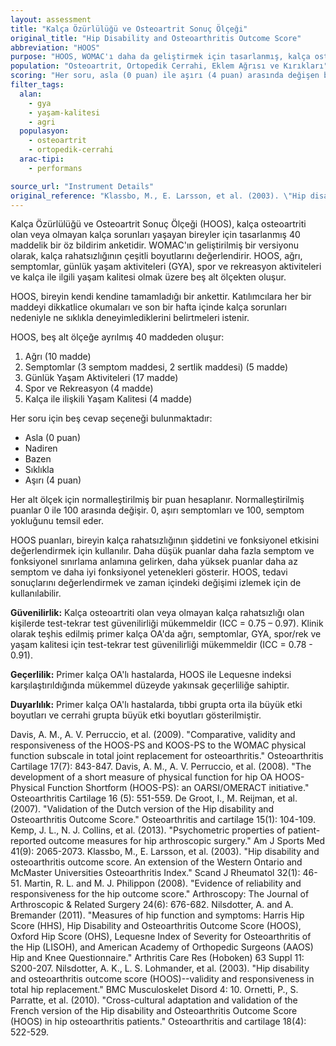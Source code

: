 ```yaml
---
layout: assessment
title: "Kalça Özürlülüğü ve Osteoartrit Sonuç Ölçeği"
original_title: "Hip Disability and Osteoarthritis Outcome Score"
abbreviation: "HOOS"
purpose: "HOOS, WOMAC'ı daha da geliştirmek için tasarlanmış, kalça osteoartriti (OA) olan veya olmayan kalça rahatsızlığı olan kişiler için kullanılan bir öz bildirim anketidir. WOMAC'a, KOOS'ta olduğu gibi, HOOS'u oluşturmak için boyutlar eklenmiştir."
population: "Osteoartrit, Ortopedik Cerrahi, Eklem Ağrısı ve Kırıkları"
scoring: "Her soru, asla (0 puan) ile aşırı (4 puan) arasında değişen beş cevap seçeneği içerir. Her alt ölçek için, 0'ın aşırı semptomları ve 100'ün semptomsuzluğu temsil ettiği normalleştirilmiş bir puan hesaplanır."
filter_tags:
  alan:
    - gya
    - yaşam-kalitesi
    - agri
  populasyon:
    - osteoartrit
    - ortopedik-cerrahi
  arac-tipi:
    - performans

source_url: "Instrument Details"
original_reference: "Klassbo, M., E. Larsson, et al. (2003). \"Hip disability and osteoarthritis outcome score. An extension of the Western Ontario and McMaster Universities Osteoarthritis Index.\" Scand J Rheumatol 32(1): 46-51."
---
```





Kalça Özürlülüğü ve Osteoartrit Sonuç Ölçeği (HOOS), kalça osteoartriti olan veya olmayan kalça sorunları yaşayan bireyler için tasarlanmış 40 maddelik bir öz bildirim anketidir. WOMAC'ın geliştirilmiş bir versiyonu olarak, kalça rahatsızlığının çeşitli boyutlarını değerlendirir. HOOS, ağrı, semptomlar, günlük yaşam aktiviteleri (GYA), spor ve rekreasyon aktiviteleri ve kalça ile ilgili yaşam kalitesi olmak üzere beş alt ölçekten oluşur.


HOOS, bireyin kendi kendine tamamladığı bir ankettir. Katılımcılara her bir maddeyi dikkatlice okumaları ve son bir hafta içinde kalça sorunları nedeniyle ne sıklıkla deneyimlediklerini belirtmeleri istenir.


HOOS, beş alt ölçeğe ayrılmış 40 maddeden oluşur:
1) Ağrı (10 madde)
2) Semptomlar (3 semptom maddesi, 2 sertlik maddesi) (5 madde)
3) Günlük Yaşam Aktiviteleri (17 madde)
4) Spor ve Rekreasyon (4 madde)
5) Kalça ile ilişkili Yaşam Kalitesi (4 madde)

Her soru için beş cevap seçeneği bulunmaktadır:
- Asla (0 puan)
- Nadiren
- Bazen
- Sıklıkla
- Aşırı (4 puan)

Her alt ölçek için normalleştirilmiş bir puan hesaplanır. Normalleştirilmiş puanlar 0 ile 100 arasında değişir. 0, aşırı semptomları ve 100, semptom yokluğunu temsil eder.


HOOS puanları, bireyin kalça rahatsızlığının şiddetini ve fonksiyonel etkisini değerlendirmek için kullanılır. Daha düşük puanlar daha fazla semptom ve fonksiyonel sınırlama anlamına gelirken, daha yüksek puanlar daha az semptom ve daha iyi fonksiyonel yetenekleri gösterir. HOOS, tedavi sonuçlarını değerlendirmek ve zaman içindeki değişimi izlemek için de kullanılabilir.


**Güvenilirlik:** Kalça osteoartriti olan veya olmayan kalça rahatsızlığı olan kişilerde test-tekrar test güvenilirliği mükemmeldir (ICC = 0.75 – 0.97). Klinik olarak teşhis edilmiş primer kalça OA'da ağrı, semptomlar, GYA, spor/rek ve yaşam kalitesi için test-tekrar test güvenilirliği mükemmeldir (ICC = 0.78 - 0.91).

**Geçerlilik:** Primer kalça OA'lı hastalarda, HOOS ile Lequesne indeksi karşılaştırıldığında mükemmel düzeyde yakınsak geçerliliğe sahiptir.

**Duyarlılık:** Primer kalça OA'lı hastalarda, tıbbi grupta orta ila büyük etki boyutları ve cerrahi grupta büyük etki boyutları gösterilmiştir.


Davis, A. M., A. V. Perruccio, et al. (2009). "Comparative, validity and responsiveness of the HOOS-PS and KOOS-PS to the WOMAC physical function subscale in total joint replacement for osteoarthritis." Osteoarthritis Cartilage 17(7): 843-847.
Davis, A. M., A. V. Perruccio, et al. (2008). "The development of a short measure of physical function for hip OA HOOS-Physical Function Shortform (HOOS-PS): an OARSI/OMERACT initiative." Osteoarthritis Cartilage 16 (5): 551-559.
De Groot, I., M. Reijman, et al. (2007). "Validation of the Dutch version of the Hip disability and Osteoarthritis Outcome Score." Osteoarthritis and cartilage 15(1): 104-109.
Kemp, J. L., N. J. Collins, et al. (2013). "Psychometric properties of patient-reported outcome measures for hip arthroscopic surgery." Am J Sports Med 41(9): 2065-2073.
Klassbo, M., E. Larsson, et al. (2003). "Hip disability and osteoarthritis outcome score. An extension of the Western Ontario and McMaster Universities Osteoarthritis Index." Scand J Rheumatol 32(1): 46-51.
Martin, R. L. and M. J. Philippon (2008). "Evidence of reliability and responsiveness for the hip outcome score." Arthroscopy: The Journal of Arthroscopic & Related Surgery 24(6): 676-682.
Nilsdotter, A. and A. Bremander (2011). "Measures of hip function and symptoms: Harris Hip Score (HHS), Hip Disability and Osteoarthritis Outcome Score (HOOS), Oxford Hip Score (OHS), Lequesne Index of Severity for Osteoarthritis of the Hip (LISOH), and American Academy of Orthopedic Surgeons (AAOS) Hip and Knee Questionnaire." Arthritis Care Res (Hoboken) 63 Suppl 11: S200-207.
Nilsdotter, A. K., L. S. Lohmander, et al. (2003). "Hip disability and osteoarthritis outcome score (HOOS)--validity and responsiveness in total hip replacement." BMC Musculoskelet Disord 4: 10.
Ornetti, P., S. Parratte, et al. (2010). "Cross-cultural adaptation and validation of the French version of the Hip disability and Osteoarthritis Outcome Score (HOOS) in hip osteoarthritis patients." Osteoarthritis and cartilage 18(4): 522-529.

```